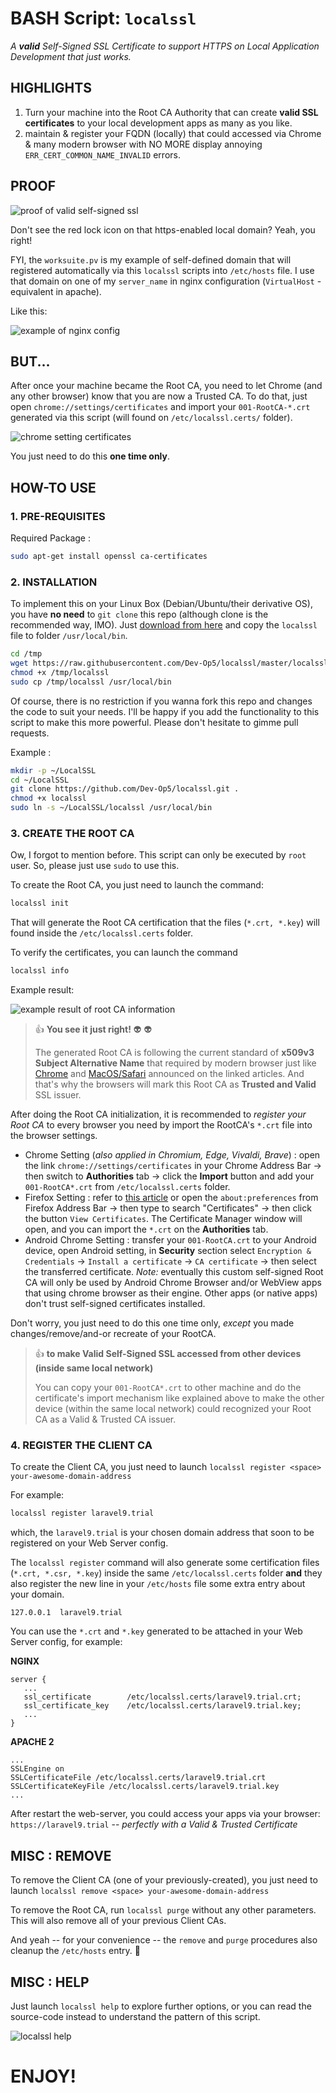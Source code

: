 # BASH Script: `localssl`

_A **valid** Self-Signed SSL Certificate to support HTTPS on Local Application Development that just works._

## HIGHLIGHTS

1. Turn your machine into the Root CA Authority that can create **valid SSL certificates** to your local development apps as many as you like.
2. maintain & register your FQDN (locally) that could accessed via Chrome & many modern browser with NO MORE display annoying `ERR_CERT_COMMON_NAME_INVALID` errors.

## PROOF
![proof of valid self-signed ssl](docs/proof-valid-ssl.jpg)

Don't see the red lock icon on that https-enabled local domain? Yeah, you right!

FYI, the `worksuite.pv` is my example of self-defined domain that will registered automatically via this `localssl` scripts into `/etc/hosts` file.
I use that domain on one of my `server_name` in nginx configuration (`VirtualHost` -equivalent in apache).

Like this:

![example of nginx config](docs/nginx-config.jpg)

## BUT...

After once your machine became the Root CA, you need to let Chrome (and any other browser) know that you are now a Trusted CA. To do that, just open `chrome://settings/certificates` and import your `001-RootCA-*.crt` generated via this script (will found on `/etc/localssl.certs/` folder).

![chrome setting certificates](docs/chrome-setting.jpg)

You just need to do this **one time only**.

## HOW-TO USE

### 1. PRE-REQUISITES

Required Package :

```bash
sudo apt-get install openssl ca-certificates
```

### 2. INSTALLATION

To implement this on your Linux Box (Debian/Ubuntu/their derivative OS), you have **no need** to `git clone` this repo (although clone is the recommended way, IMO). Just [download from here](https://raw.githubusercontent.com/Dev-Op5/localssl/master/localssl) and copy the `localssl` file to folder `/usr/local/bin`. 

```bash
cd /tmp
wget https://raw.githubusercontent.com/Dev-Op5/localssl/master/localssl
chmod +x /tmp/localssl
sudo cp /tmp/localssl /usr/local/bin
```

Of course, there is no restriction if you wanna fork this repo and changes the code to suit your needs. I'll be happy if you add the functionality to this script to make this more powerful. Please don't hesitate to gimme pull requests.

Example :

```bash
mkdir -p ~/LocalSSL
cd ~/LocalSSL
git clone https://github.com/Dev-Op5/localssl.git .
chmod +x localssl
sudo ln -s ~/LocalSSL/localssl /usr/local/bin 
```

### 3. CREATE THE ROOT CA

Ow, I forgot to mention before. This script can only be executed by `root` user. So, please just use `sudo` to use this.

To create the Root CA, you just need to launch the command:

```bash
localssl init
```

That will generate the Root CA certification that the files (`*.crt, *.key`) will found inside the `/etc/localssl.certs` folder. 

To verify the certificates, you can launch the command

```bash
localssl info
```

Example result:

![example result of root CA information](docs/example-localssl-info.jpg)

> :thumbsup: **You see it just right!** :alien: :alien:
>
> The generated Root CA is following the current standard of **x509v3 Subject Alternative Name** that required by modern browser just like [Chrome](https://www.thesslstore.com/blog/security-changes-in-chrome-58/) and [MacOS/Safari](https://support.apple.com/en-us/HT210176) announced on the linked articles. And that's why the browsers will mark this Root CA as **Trusted and Valid** SSL issuer.

After doing the Root CA initialization, it is recommended to *register your Root CA* to every browser you need by import the RootCA's `*.crt` file into the browser settings.

- Chrome Setting (_also applied in Chromium, Edge, Vivaldi, Brave_) : open the link `chrome://settings/certificates` in your Chrome Address Bar -> then switch to **Authorities** tab -> click the **Import** button and add your `001-RootCA*.crt` from `/etc/localssl.certs` folder.
- Firefox Setting : refer to [this article](https://support.mozilla.org/en-US/kb/setting-certificate-authorities-firefox) or open the `about:preferences` from Firefox Address Bar -> then type to search "Certificates" -> then click the button `View Certificates`. The Certificate Manager window will open, and you can import the `*.crt` on the **Authorities** tab.
- Android Chrome Setting : transfer your `001-RootCA.crt` to your Android device, open Android setting, in **Security** section select `Encryption & Credentials` -> `Install a certificate` -> `CA certificate` -> then select the transferred certificate. _Note:_ eventually this custom self-signed Root CA will only be used by Android Chrome Browser and/or WebView apps that using chrome browser as their engine. Other apps (or native apps) don't trust self-signed certificates installed.

Don't worry, you just need to do this one time only, _except_ you made changes/remove/and-or recreate of your RootCA.

> :thumbsup: **to make Valid Self-Signed SSL accessed from other devices (inside same local network)**
>
> You can copy your `001-RootCA*.crt` to other machine and do the certificate's import mechanism like explained above to make the other device (within the same local network) could recognized your Root CA as a Valid & Trusted CA issuer.


### 4. REGISTER THE CLIENT CA

To create the Client CA, you just need to launch `localssl register <space> your-awesome-domain-address`

For example:

```bash
localssl register laravel9.trial
```

which, the `laravel9.trial` is your chosen domain address that soon to be registered on your Web Server config.

The `localssl register` command will also generate some certification files (`*.crt, *.csr, *.key`) inside the same `/etc/localssl.certs` folder **and** they also register the new line in your `/etc/hosts` file some extra entry about your domain.

```
127.0.0.1  laravel9.trial
```

You can use the `*.crt` and `*.key` generated to be attached in your Web Server config, for example:

**NGINX**

```
server {
   ...
   ssl_certificate        /etc/localssl.certs/laravel9.trial.crt;
   ssl_certificate_key    /etc/localssl.certs/laravel9.trial.key;
   ...
}
```

**APACHE 2**

```
...
SSLEngine on
SSLCertificateFile /etc/localssl.certs/laravel9.trial.crt
SSLCertificateKeyFile /etc/localssl.certs/laravel9.trial.key
...
```

After restart the web-server, you could access your apps via your browser: `https://laravel9.trial` -- _perfectly with a Valid & Trusted Certificate_

## MISC : REMOVE

To remove the Client CA (one of your previously-created), you just need to launch `localssl remove <space> your-awesome-domain-address`

To remove the Root CA, run `localssl purge` without any other parameters. This will also remove all of your previous Client CAs.

And yeah -- for your convenience -- the `remove` and `purge` procedures also cleanup the `/etc/hosts` entry. :green_heart:

## MISC : HELP

Just launch `localssl help` to explore further options, or you can read the source-code instead to understand the pattern of this script.

![localssl help](docs/localssl-help-screen.jpg)

# ENJOY!